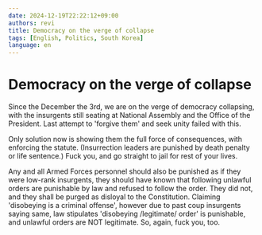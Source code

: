 ```yaml
---
date: 2024-12-19T22:22:12+09:00
authors: revi
title: Democracy on the verge of collapse
tags: [English, Politics, South Korea]
language: en
---
```


<!--
SPDX-FileCopyrightText: (C) 2024 Hong Yongmin (https://revi.xyz/) <yewon@revi.email>

SPDX-License-Identifier: LicenseRef-CC-BY-ND-2.0-KR
-->

# Democracy on the verge of collapse

Since the December the 3rd, we are on the verge of democracy collapsing, with the insurgents still seating at National Assembly and the Office of the President. Last attempt to 'forgive them' and seek unity failed with this.

<!-- truncate -->

Only solution now is showing them the full force of consequences, with enforcing the statute. (Insurrection leaders are punished by death penalty or life sentence.) Fuck you, and go straight to jail for rest of your lives.

Any and all Armed Forces personnel should also be punished as if they were low-rank insurgents, they should have known that following unlawful orders are punishable by law and refused to follow the order. They did not, and they shall be purged as disloyal to the Constitution. Claiming 'disobeying is a criminal offense', however due to past coup insurgents saying same, law stipulates 'disobeying /legitimate/ order' is punishable, and unlawful orders are NOT legitimate. So, again, fuck you, too.
